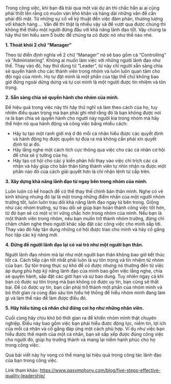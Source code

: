 Trong công việc, khi bạn đã trải qua một vài dự án thì chắc hẳn ai ai cũng phải thốt lên rằng có muôn vàn khó khăn và hàng dài những vấn đề cần phải đối mặt. Từ những sự cố về kỹ thuật đến việc đàm phán, thương lượng với khách hàng … Vấn đề thì thật là nhiều vậy và để vượt qua được chúng thì không thể thiếu một người đứng đầu với khả năng lãnh đạo tốt. Vậy chúng ta hãy thử tìm hiểu xem 5 bước để chúng ta có được nó như thế nào nhé.

**1. Thoát khỏi 2 chữ “Manager”**

Theo từ điển định nghĩa về 2 chữ “Manager” nó sẽ bao gồm cả “Controlling” và “Administering”. Không ai muốn làm việc với những người lãnh đạo như thế.
  Thay vào đó, hay thử dùng từ “Leader”, từ này chỉ người sẵn sàng chia sẻ quyền hành cho các thành viên trong nhóm và luôn luôn quan tâm cho đội ngũ của mình. Họ tự đặt mình là một phần của tập thể chứ không bao giờ đứng ngoài dửng dưng và tự coi mình là một người được tín nhiệm và tôn trọng.

**2. Sẵn sàng chia sẻ quyền hành cho nhóm của mình.**

   Để hiệu quả trong việc này thì hãy thử nghĩ và làm theo cách của họ, tuy nhiên điều quan trọng mà bạn phải ghi nhớ rằng đó là bạn không được nói ra là bạn chia sẻ quyền hành cho người này người kia trong nhóm mà hãy thể hiện nó qua hành động và công việc bằng nhiều cách:

- Hãy tự tạo một ranh giới mà ở đó mỗi cá nhân hiểu được các quyết định và hành động họ được quyền tự đưa ra mà không cần phải xin quyết định từ ai đó.
- Hãy lắng nghe một cách tích cực thông qua việc cho các cá nhân cơ hội để chia sẻ ý tưởng của họ.
- Hãy tạo cơ hội cho các ý kiến phản hồi thay vào việc chỉ trích các cá nhân và hãy giúp cho bản thân từng thành viên tự nhìn nhận ra được một phần nào đó của cách giải quyết hơn là chỉ nhận lệnh từ cấp trên.

**3. Xây dựng khả năng lãnh đạo từ ngay bên trong nhóm của mình.**

  Luôn luôn có kế hoạch để có thể thay thế chính bản thân mình. Nghe có vẻ kinh khủng nhưng đó lại là một trong những điểm nhấn của một người nhóm trưởng tốt, luôn luôn trau dồi khả năng lãnh đạo ngay từ bên trong.
  Giống như các nhóm trưởng, sự trau dồi sẽ giúp bạn hoàn thành công việc tốt hơn, từ đó bạn sẽ có một vị trí vững chắc hơn trong nhóm của mình.
  Nếu bạn là một thành viên trong nhóm, nếu bạn muốn trở thành nhóm trưởng, đừng chỉ chăm chăm nghe theo người khác sắp đặt các công việc cho mình sắp tới. Thay vào đó hãy tận dụng những cơ hội được trao cho mình và hãy cố gắng học tập các kỹ năng mới.

**4. Đừng để người lãnh đạo lại có vai trò như một người bạn thân.**

  Người lãnh đạo nhóm mà lại như một người bạn thân không bao giờ kết thúc tốt cả. Cách tiếp cận tốt nhất phải luôn là sự tôn trọng và tín nhiệm từ nhóm của bạn.
  Sự tôn trọng thực sự khó để có được nhưng nó thường đến từ việc áp dụng phù hợp kỹ năng lãnh đạo của mình bao gồm việc lắng nghe, chia sẻ quyền hành, sắp đặt các giới hạn và sự bao dung.
  Tuy nhiên ngay cả khi bạn có được sự tôn trọng mà bạn không có được uy tín, bạn cũng sẽ thất bại. Để có được uy tín, bạn cần phải trở thành một phần của nhóm mình và bỏ thời gian ra cùng đào sâu tìm hiểu hệ thống để hiểu nhóm mình đang làm gì và làm thế nào để làm được điều đó.

**5. Hãy hiểu từng cá nhân chứ đừng coi họ như những nhân viên.**

  Cuối cùng hãy chịu khó bỏ thời gian ra để khiến nhóm mình thật chuyên nghiệp. Điều này bao gồm việc bạn phải hiểu được động lực, niềm tin, lợi ích của mỗi cá nhân và cố gắng đáp ứng một cách phù hợp.
  Ví dụ như việc bạn hiểu được thế mạnh của một cá nhân, bạn sẽ sắp xếp được đúng công việc cho người đó, giúp họ trưởng thành và mang lại niềm hạnh phúc cho họ trong công việc.

  Qua bài viết này hy vọng có thể mang lại hiệu quả trong công tác lãnh đạo của bạn trong công việc.
  
  Link tham khảo:
  https://www.qasymphony.com/blog/five-steps-effective-quality-leadership/